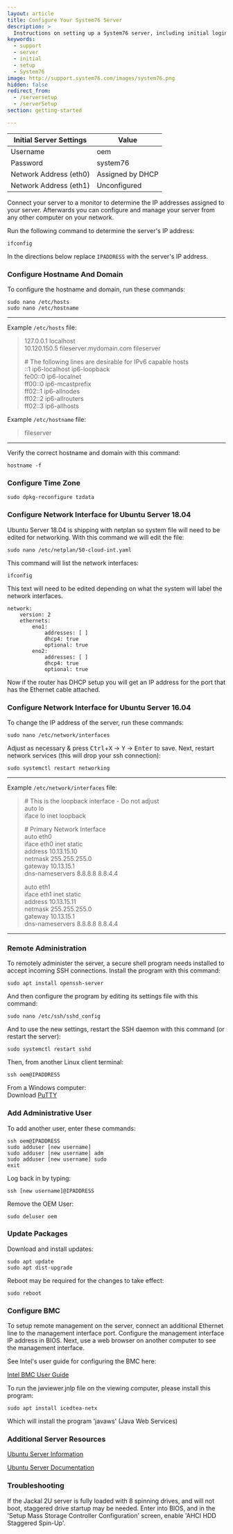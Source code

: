 ```yaml
---
layout: article
title: Configure Your System76 Server
description: >
  Instructions on setting up a System76 server, including initial login credentials.
keywords:
  - support
  - server
  - initial
  - setup
  - System76
image: http://support.system76.com/images/system76.png
hidden: false
redirect_from:
  - /serversetup
  - /serverSetup
section: getting-started

---
```


**Initial Server Settings** | **Value**
----------------------------|------------------
Username                    | oem
Password                    | system76
Network Address (eth0)      | Assigned by DHCP
Network Address (eth1)      | Unconfigured

Connect your server to a monitor to determine the IP addresses assigned to your server. Afterwards you can configure and manage your server from any other computer on your network.

Run the following command to determine the server's IP address:

```
ifconfig
```

In the directions below replace `IPADDRESS` with the server's IP address.

### Configure Hostname And Domain

To configure the hostname and domain, run these commands:

```
sudo nano /etc/hosts
sudo nano /etc/hostname
```

---

Example `/etc/hosts` file:

> 127.0.0.1       localhost  
> 10.120.150.5    fileserver.mydomain.com fileserver  
>
> \# The following lines are desirable for IPv6 capable hosts  
> ::1     ip6-localhost ip6-loopback  
> fe00::0 ip6-localnet  
> ff00::0 ip6-mcastprefix  
> ff02::1 ip6-allnodes  
> ff02::2 ip6-allrouters  
> ff02::3 ip6-allhosts  

Example `/etc/hostname` file:

> fileserver

---

Verify the correct hostname and domain with this command:

```
hostname -f
```

### Configure Time Zone

```
sudo dpkg-reconfigure tzdata
```

### Configure Network Interface for Ubuntu Server 18.04

Ubuntu Server 18.04 is shipping with netplan so system file will need to be edited for networking. With this command we will edit the file:

```
sudo nano /etc/netplan/50-cloud-int.yaml
```

This command will list the network interfaces:

```
ifconfig
```

This text will need to be edited depending on what the system will label the network interfaces.

```
network:
    version: 2
    ethernets:
        eno1:
            addresses: [ ]
            dhcp4: true
            optional: true
        eno2:
            addresses: [ ]
            dhcp4: true
            optional: true
```

Now if the router has DHCP setup you will get an IP address for the port that has the Ethernet cable attached.

### Configure Network Interface for Ubuntu Server 16.04

To change the IP address of the server, run these commands:

```
sudo nano /etc/network/interfaces
```

Adjust as necessary & press <kbd>Ctrl</kbd>+<kbd>X</kbd> → <kbd>Y</kbd> → <kbd>Enter</kbd> to save.  Next, restart network services (this will drop your ssh connection):

```
sudo systemctl restart networking
```

---

Example `/etc/network/interfaces` file:

> \# This is the loopback interface - Do not adjust  
> auto lo  
> iface lo inet loopback  
>
> \# Primary Network Interface  
> auto eth0  
> iface eth0 inet static  
>   address 10.13.15.10  
>   netmask 255.255.255.0  
>   gateway 10.13.15.1  
>   dns-nameservers 8.8.8.8 8.8.4.4  
>
> auto eth1  
> iface eth1 inet static  
>   address 10.13.15.11  
>   netmask 255.255.255.0  
>   gateway 10.13.15.1  
>   dns-nameservers 8.8.8.8 8.8.4.4  

---

### Remote Administration

To remotely administer the server, a secure shell program needs installed to accept incoming SSH connections.  Install the program with this command:

```
sudo apt install openssh-server
```

And then configure the program by editing its settings file with this command:

```
sudo nano /etc/ssh/sshd_config
```

And to use the new settings, restart the SSH daemon with this command (or restart the server):

```
sudo systemctl restart sshd
```

Then, from another Linux client terminal:

```
ssh oem@IPADDRESS
```

From a Windows computer:  
Download [PuTTY](http://www.chiark.greenend.org.uk/~sgtatham/putty/download.html)

### Add Administrative User

To add another user, enter these commands:

```
ssh oem@IPADDRESS
sudo adduser [new username]
sudo adduser [new username] adm
sudo adduser [new username] sudo
exit
```

Log back in by typing:

```
ssh [new username]@IPADDRESS
```

Remove the OEM User:

```
sudo deluser oem
```

### Update Packages

Download and install updates:

```
sudo apt update
sudo apt dist-upgrade
```

Reboot may be required for the changes to take effect:

```
sudo reboot
```

### Configure BMC

To setup remote management on the server, connect an additional Ethernet line to the management interface port.  Configure the management interface IP address in BIOS.  Next, use a web browser on another computer to see the management interface.

See Intel's user guide for configuring the BMC here:

[Intel BMC User Guide](http://download.intel.com/support/motherboards/server/sb/intel_rmm4_bmc_ews_userguide_r2_8.pdf)

To run the jwviewer.jnlp file on the viewing computer, please install this program:

```
sudo apt install icedtea-netx
```

Which will install the program 'javaws' (Java Web Services)

### Additional Server Resources

[Ubuntu Server Information](http://www.ubuntu.com/server)

[Ubuntu Server Documentation](https://help.ubuntu.com/)

### Troubleshooting

If the Jackal 2U server is fully loaded with 8 spinning drives, and will not boot, staggered drive startup may be needed.  Enter into BIOS, and in the 'Setup Mass Storage Controller Configuration' screen, enable 'AHCI HDD Staggered Spin-Up'.
